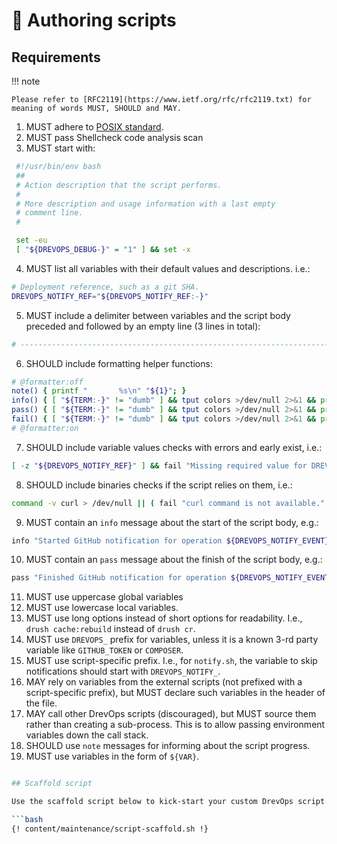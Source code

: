 # 📜 Authoring scripts

## Requirements

!!! note

    Please refer to [RFC2119](https://www.ietf.org/rfc/rfc2119.txt) for meaning of words MUST, SHOULD and MAY.

1. MUST adhere to [POSIX standard](https://en.wikipedia.org/wiki/POSIX).
2. MUST pass Shellcheck code analysis scan
3. MUST start with:
```bash
 #!/usr/bin/env bash
 ##
 # Action description that the script performs.
 #
 # More description and usage information with a last empty
 # comment line.
 #

 set -eu
 [ "${DREVOPS_DEBUG-}" = "1" ] && set -x
```
4. MUST list all variables with their default values and descriptions. i.e.:
```bash
# Deployment reference, such as a git SHA.
DREVOPS_NOTIFY_REF="${DREVOPS_NOTIFY_REF:-}"
```
5. MUST include a delimiter between variables and the script body preceded and
   followed by an empty line (3 lines in total):
```bash
# ------------------------------------------------------------------------------
```
6. SHOULD include formatting helper functions:
```bash
# @formatter:off
note() { printf "       %s\n" "${1}"; }
info() { [ "${TERM:-}" != "dumb" ] && tput colors >/dev/null 2>&1 && printf "\033[34m[INFO] %s\033[0m\n" "${1}" || printf "[INFO] %s\n" "${1}"; }
pass() { [ "${TERM:-}" != "dumb" ] && tput colors >/dev/null 2>&1 && printf "\033[32m[ OK ] %s\033[0m\n" "${1}" || printf "[ OK ] %s\n" "${1}"; }
fail() { [ "${TERM:-}" != "dumb" ] && tput colors >/dev/null 2>&1 && printf "\033[31m[FAIL] %s\033[0m\n" "${1}" || printf "[FAIL] %s\n" "${1}"; }
# @formatter:on
```
7. SHOULD include variable values checks with errors and early exist, i.e.:
```bash
[ -z "${DREVOPS_NOTIFY_REF}" ] && fail "Missing required value for DREVOPS_NOTIFY_REF" && exit 1
```
8. SHOULD include binaries checks if the script relies on them, i.e.:
```bash
command -v curl > /dev/null || ( fail "curl command is not available." && exit 1 )
```
9. MUST contain an `info` message about the start of the script body, e.g.:
```bash
info "Started GitHub notification for operation ${DREVOPS_NOTIFY_EVENT}"
```
10. MUST contain an `pass` message about the finish of the script body, e.g.:
```bash
pass "Finished GitHub notification for operation ${DREVOPS_NOTIFY_EVENT}"
```
11. MUST use uppercase global variables
12. MUST use lowercase local variables.
13. MUST use long options instead of short options for readability. I.e., `drush cache:rebuild` instead of `drush cr`.
14. MUST use `DREVOPS_` prefix for variables, unless it is a known 3-rd party
    variable like `GITHUB_TOKEN` or `COMPOSER`.
15. MUST use script-specific prefix. I.e., for `notify.sh`, the variable to skip
    notifications should start with `DREVOPS_NOTIFY_`.
16. MAY rely on variables from the external scripts (not prefixed with a
    script-specific prefix), but MUST declare such variables in the header of
    the file.
17. MAY call other DrevOps scripts (discouraged), but MUST source them rather
    than creating a sub-process. This is to allow passing environment variables
    down the call stack.
18. SHOULD use `note` messages for informing about the script progress.
19. MUST use variables in the form of `${VAR}`.

```bash

## Scaffold script

Use the scaffold script below to kick-start your custom DrevOps script.

```bash
{! content/maintenance/script-scaffold.sh !}
```
